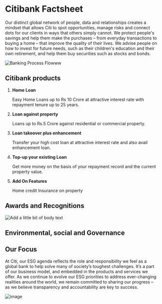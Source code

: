 # Citibank Factsheet # 
Our distinct global network of people, data and relationships creates a mindset that allows Citi to spot opportunities, manage risks and connect dots for our clients in ways that others simply cannot.
We protect people's savings and help them make the purchases – from everyday transactions to buying a home – that improve the quality of their lives. We advise people on how to invest for future needs, such as their children's education and their own retirement, and help them buy securities such as stocks and bonds.




![Banking Process Flowww](https://user-images.githubusercontent.com/102283999/205952618-512d3aca-395d-44b1-b7bd-a42698d511ab.png)


## Citibank products ##

1. **Home Loan**

   Easy Home Loans up to Rs 10 Crore at attractive interest rate with repayment tenure up to 25 years.

2. **Loan against property**

   Loans up to Rs.5 Crore against residential or commercial property.

3. **Loan takeover plus enhancement**

   Transfer your high cost loan at attractive interest rate and also avail enhancement loan.

4. **Top-up your existing Loan**

   Get more money on the basis of your repayment record and the current property value.

5. **Add On Features**

   Home credit
   Insurance on property

## Awards and Recognitions ##
![Add a little bit of body text](https://user-images.githubusercontent.com/102283999/205857834-23b168af-11b9-4744-a099-dd876daede07.png)


## Environmental, social and Governance ##

## Our Focus ##

At Citi, our ESG agenda reflects the role and responsibility we feel as a global bank to help solve many of society’s toughest challenges. It’s a part of our business model, and embedded in the products and services we offer. As we continue to evolve our ESG priorities to address ever-changing realities around the world, we remain committed to sharing our progress – as we believe transparency and accountability are key to success.

![image](https://user-images.githubusercontent.com/102283999/205961300-d06eec25-cef9-4ee5-af97-2f97bc3ca148.png)

